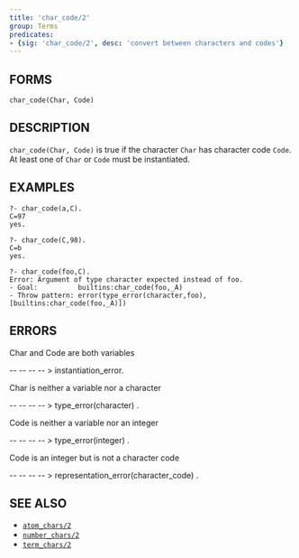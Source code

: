 ```yaml
---
title: 'char_code/2'
group: Terms
predicates:
- {sig: 'char_code/2', desc: 'convert between characters and codes'}
---
```


## FORMS
```
char_code(Char, Code)
```
## DESCRIPTION

`char_code(Char, Code)` is true if the character `Char` has character code `Code`. At least one of `Char` or `Code` must be instantiated.

## EXAMPLES

```
?- char_code(a,C).
C=97
yes.
```

```
?- char_code(C,98).
C=b
yes.
```

```
?- char_code(foo,C).
Error: Argument of type character expected instead of foo.
- Goal:          builtins:char_code(foo,_A)
- Throw pattern: error(type_error(character,foo),[builtins:char_code(foo,_A)])
```
## ERRORS

Char and Code are both variables

-- -- -- -- &gt; instantiation_error.

Char is neither a variable nor a character

-- -- -- -- &gt; type_error(character) .

Code is neither a variable nor an integer

-- -- -- -- &gt; type_error(integer) .

Code is an integer but is not a character code

-- -- -- -- &gt; representation_error(character_code) .

## SEE ALSO

- [`atom_chars/2`](atomchars2.html)
- [`number_chars/2`](numberchars2.html)
- [`term_chars/2`](termchars2.html)
